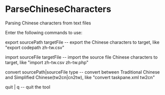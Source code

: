 ParseChineseCharacters
======================

Parsing Chinese characters from text files

Enter the following commands to use:

export sourcePath targetFile -- export the Chinese characters to target, like "export codepath zh-tw.csv"

import sourceFile targetFile -- import the source file Chinese characters to target, like "import zh-tw.csv zh-tw.php"

convert sourcePath|sourceFile type -- convert between Traditional Chinese and Simplified Chinese(tw2cn|cn2tw), like "convert taskpane.xml tw2cn"

quit | q -- quit the tool